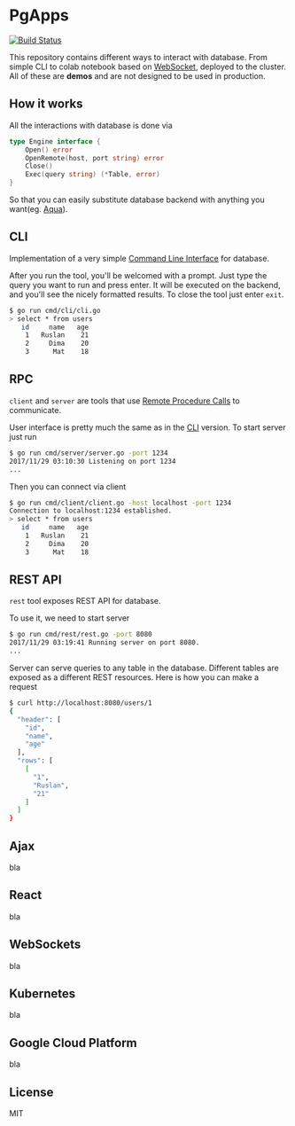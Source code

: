 # PgApps

[![Build Status](https://travis-ci.org/lionell/pgapps.svg?branch=master)](https://travis-ci.org/lionell/pgapps)

This repository contains different ways to interact with database. From simple CLI to colab notebook based on [WebSocket], deployed to the cluster.
All of these are **demos** and are not designed to be used in production.

## How it works

All the interactions with database is done via
```go
type Engine interface {
	Open() error
	OpenRemote(host, port string) error
	Close()
	Exec(query string) (*Table, error)
}
```
So that you can easily substitute database backend with anything you want(eg. [Aqua]).

## CLI

Implementation of a very simple [Command Line Interface](cli-wiki) for database.

After you run the tool, you'll be welcomed with a prompt.
Just type the query you want to run and press enter. It will be executed on the backend, and you'll see the nicely formatted results.
To close the tool just enter `exit`.

```bash
$ go run cmd/cli/cli.go
> select * from users
   id     name   age
    1   Ruslan    21
    2     Dima    20
    3      Mat    18
```

## RPC

`client` and `server` are tools that use [Remote Procedure Calls](rpc-wiki) to communicate.

User interface is pretty much the same as in the [CLI](#cli) version.
To start server just run

```bash
$ go run cmd/server/server.go -port 1234
2017/11/29 03:10:30 Listening on port 1234
...
```

Then you can connect via client

```bash
$ go run cmd/client/client.go -host localhost -port 1234
Connection to localhost:1234 established.
> select * from users
   id     name   age
    1   Ruslan    21
    2     Dima    20
    3      Mat    18
```

## REST API

`rest` tool exposes REST API for database.

To use it, we need to start server

```bash
$ go run cmd/rest/rest.go -port 8080
2017/11/29 03:19:41 Running server on port 8080.
...
```

Server can serve queries to any table in the database.
Different tables are exposed as a different REST resources. Here is how you can make a request

```bash
$ curl http://localhost:8080/users/1
{
  "header": [
    "id",
    "name",
    "age"
  ],
  "rows": [
    [
      "1",
      "Ruslan",
      "21"
    ]
  ]
}
```

## Ajax

bla

## React

bla

## WebSockets

bla

## Kubernetes

bla

## Google Cloud Platform

bla

## License

MIT

[WebSocket]: https://en.wikipedia.org/wiki/WebSocket
[Aqua]: https://github.com/lionell/aqua
[cli-wiki]: https://en.wikipedia.org/wiki/Command-line_interface
[rpc-wiki]: https://en.wikipedia.org/wiki/Remote_procedure_call
